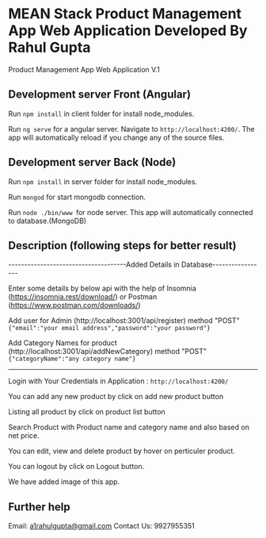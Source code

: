 
# MEAN Stack Product Management App Web Application Developed By Rahul Gupta

Product Management App Web Application V.1

## Development server Front (Angular)

Run `npm install` in client folder for install node_modules.

Run `ng serve` for a angular server. Navigate to `http://localhost:4200/`. The app will automatically reload if you change any of the source files.

## Development server Back (Node)

Run `npm install` in server folder for install node_modules.

Run `mongod` for start mongodb connection.

Run `node ./bin/www `for  node server. This app will automatically connected to database.(MongoDB)


## Description (following steps for better result)

-------------------------------------Added Details in Database-----------------

Enter some details by below api with the help of Insomnia (https://insomnia.rest/download/) or Postman (https://www.postman.com/downloads/)

Add user for Admin (http://localhost:3001/api/register) method "POST" 
`{"email":"your email address","password":"your password"}`

Add Category Names for product (http://localhost:3001/api/addNewCategory) method "POST" 
`{"categoryName":"any category name"}`

--------------------------------------------------------------------------------

Login with Your Credentials in Application : `http://localhost:4200/`

You can add any new product by click on add new product button 

Listing all product by click on product list button

Search Product with Product name and category name and also based on net price.

You can edit, view and delete product by hover on perticuler product.

You can logout by click on Logout button.

We have added image of this app.

## Further help

Email: a1rahulgupta@gmail.com
Contact Us: 9927955351
